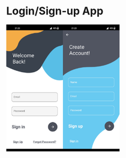 # Login/Sign-up App

<div style="display: flex;">
  <img style="width: 30%;" src="assets/login_screenshot.jpg">
  <img style="width: 30%;" src="assets/register_screenshot.jpg">
</div>
